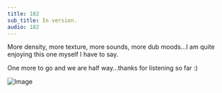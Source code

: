 ```yaml
---
title: 182
sub_title: In version.
audio: 182
---
```

More density, more texture, more sounds, more dub moods…I am quite enjoying this one myself I have to say.

One more to go and we are half way…thanks for listening so far :)

![Image](/assets/img/Snd-182.png)